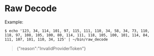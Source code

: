 # Raw Decode

Example:

`$ echo '123, 34, 114, 101, 97, 115, 111, 110, 34, 58, 34, 73, 110, 118, 97, 108, 105, 100, 80, 114, 111, 118, 105, 100, 101, 114, 84, 111, 107, 101, 110, 34, 125' | ~/bin/raw_decode`


> {"reason":"InvalidProviderToken"}
